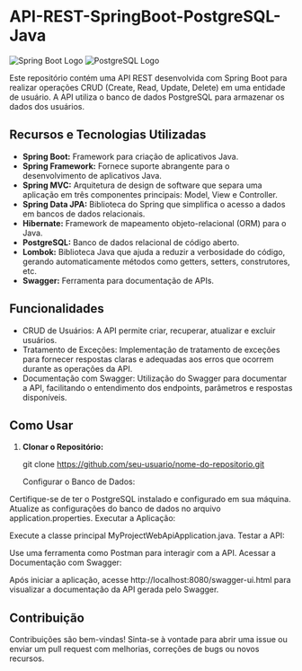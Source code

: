 # API-REST-SpringBoot-PostgreSQL-Java 
![Spring Boot Logo](https://www.vectorlogo.zone/logos/springio/springio-ar21.svg) ![PostgreSQL Logo](https://www.vectorlogo.zone/logos/postgresql/postgresql-ar21.svg)

Este repositório contém uma API REST desenvolvida com Spring Boot para realizar operações CRUD (Create, Read, Update, Delete) em uma entidade de usuário. A API utiliza o banco de dados PostgreSQL para armazenar os dados dos usuários.

## Recursos e Tecnologias Utilizadas
- **Spring Boot:** Framework para criação de aplicativos Java.
- **Spring Framework:** Fornece suporte abrangente para o desenvolvimento de aplicativos Java.
- **Spring MVC:** Arquitetura de design de software que separa uma aplicação em três componentes principais: Model, View e Controller.
- **Spring Data JPA:** Biblioteca do Spring que simplifica o acesso a dados em bancos de dados relacionais.
- **Hibernate:** Framework de mapeamento objeto-relacional (ORM) para o Java.
- **PostgreSQL:** Banco de dados relacional de código aberto.
- **Lombok:** Biblioteca Java que ajuda a reduzir a verbosidade do código, gerando automaticamente métodos como getters, setters, construtores, etc.
- **Swagger:** Ferramenta para documentação de APIs.
## Funcionalidades
- CRUD de Usuários: A API permite criar, recuperar, atualizar e excluir usuários.
- Tratamento de Exceções: Implementação de tratamento de exceções para fornecer respostas claras e adequadas aos erros que ocorrem durante as operações da API.
- Documentação com Swagger: Utilização do Swagger para documentar a API, facilitando o entendimento dos endpoints, parâmetros e respostas disponíveis.
## Como Usar

1. **Clonar o Repositório:**


      git clone https://github.com/seu-usuario/nome-do-repositorio.git

      Configurar o Banco de Dados:

Certifique-se de ter o PostgreSQL instalado e configurado em sua máquina.
Atualize as configurações do banco de dados no arquivo application.properties.
Executar a Aplicação:

Execute a classe principal MyProjectWebApiApplication.java.
Testar a API:

Use uma ferramenta como Postman para interagir com a API.
Acessar a Documentação com Swagger:

Após iniciar a aplicação, acesse http://localhost:8080/swagger-ui.html para visualizar a documentação da API gerada pelo Swagger.
## Contribuição
Contribuições são bem-vindas! Sinta-se à vontade para abrir uma issue ou enviar um pull request com melhorias, correções de bugs ou novos recursos.

